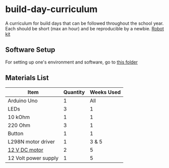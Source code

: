 # build-day-curriculum

A curriculum for build days that can be followed throughout the school year. Each should be short (max an hour) and be reproducible by a newbie.
[Robot kit](https://www.amazon.com/KEYESTUDIO-Bluetooth-Controller-Ultrasonic-Programming/dp/B08276N3D9/ref=asc_df_B08276N3D9/?tag=hyprod-20&linkCode=df0&hvadid=507731305156&hvpos=&hvnetw=g&hvrand=17314281805372487668&hvpone=&hvptwo=&hvqmt=&hvdev=c&hvdvcmdl=&hvlocint=&hvlocphy=9052386&hvtargid=pla-1045715635134&psc=1)

## Software Setup

For setting up one's environment and software, go to [this folder](./setup/README.md)

## Materials List

|Item       |Quantity|Weeks Used|
|-----------|--------|----------|
|Arduino Uno|1       |All       |
|LEDs|3|1|
|10 kOhm|1|1|
|220 Ohm|3|1|
|Button|1|1|
|L298N motor driver|1|3 & 5|
|[12 V DC motor](https://www.amazon.com/EUDAX-Electric-Magnetic-Propeller-Connector/dp/B08GPPJR1T/ref=sr_1_26?keywords=12+v+dc+motor&qid=1659058076&sprefix=12+v+dc+mo%2Caps%2C186&sr=8-26)|2|5|
|12 Volt power supply|1|5|
